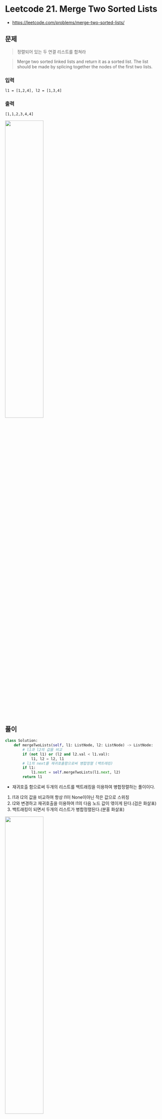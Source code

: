 # Leetcode 21. Merge Two Sorted Lists

- https://leetcode.com/problems/merge-two-sorted-lists/

## 문제

> 정렬되어 있는 두 연결 리스트를 합쳐라

> Merge two sorted linked lists and return it as a sorted list. The list should be made by splicing together the nodes of the first two lists.



### 입력

```
l1 = [1,2,4], l2 = [1,3,4]
```

### 출력

```
[1,1,2,3,4,4]
```

<image src="https://user-images.githubusercontent.com/58774316/121769897-1fe1d880-cba1-11eb-87a5-4fd7d594928f.png" width=50%>

<br>

## 풀이

```python
class Solution:    
    def mergeTwoLists(self, l1: ListNode, l2: ListNode) -> ListNode:
        # l1과 l2의 값을 비교
        if (not l1) or (l2 and l2.val < l1.val):
            l1, l2 = l2, l1
        # l1의 next를 재귀호출함으로써 병합정렬 (백트래킹)
        if l1:
            l1.next = self.mergeTwoLists(l1.next, l2)
        return l1    
```

- 재귀호출 함으로써 두개의 리스트를 백트래킹을 이용하여 병합정렬하는 풀이이다.

1. l1과 l2의 값을 비교하여 항상 l1이 None이아닌 작은 값으로 스위칭
2. l2와 변경하고 재귀호출을 이용하여 l1의 다음 노드 값이 엮이게 된다.(검은 화살표)
3. 백트래킹이 되면서 두개의 리스트가 병합정렬된다.(분홍 화살표)

<img src="https://user-images.githubusercontent.com/58774316/121769888-10fb2600-cba1-11eb-983f-6537e6779429.PNG" width=50%>

<br>

## Reference

- 책: 파이썬 알고리즘 인터뷰(박상길)